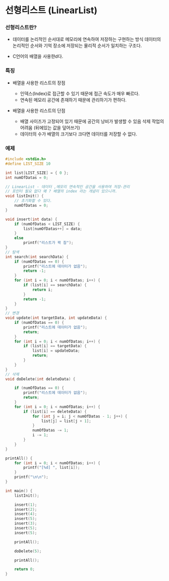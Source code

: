 # 선형리스트 (LinearList)
### 선형리스트란?
+ 데이터를 논리적인 순서대로 메모리에 연속하여 저장하는 구현하는 방식
 데이터의 논리적인 순서와 기억 장소에 저장되는 물리적 순서가 일치하는 구조다.

+ C언어의 배열을 사용햔d다.

### 특징
+ 배열을 사용한 리스트의 장점
	+ 인덱스(Index)로 접근할 수 있기 때문에 접근 속도가 매우 빠르다.
	+ 연속된 메모리 공간에 존재하기 때문에 관리하기가 편하다.

+ 배열을 사용한 리스트의 단점
	+ 배열 사이즈가 고정되어 있기 때문에 공간의 낭비가 발생할 수 있음
     삭제 작업의 어려움 (뒤에있는 값을 덮어쓰기)
	+ 데이터의 수가 배열의 크기보다 크다면 데이터를 저장할 수 없다.

### 예제

``` C
#include <stdio.h>
#define LIST_SIZE 10

int list[LIST_SIZE] = { 0 };
int numOfDatas = 0;

// LinearList - 데이터 ,메모리 연속적인 공간을 사용하여 저장-관리
// 포인터 필요 없다 왜 ? 배열의 index 라는 개념이 있으니까. 
void listInit() {
	// 초기화할 수 있다.
	numOfDatas = 0;
}

void insert(int data) {
	if (numOfDatas < LIST_SIZE) {
		list[numOfDatas++] = data;
	}
	else
		printf("리스트가 꽉 참");
}
// 탐색 
int search(int searchData) {
	if (numOfDatas == 0) {
		printf("리스트에 데이터가 없음");
		return -1;
	}
	for (int i = 0; i < numOfDatas; i++) {
		if (list[i] == searchData) {
			return i;
		}
		return -1;
	}
}
// 변경
void update(int targetData, int updateData) {
	if (numOfDatas == 0) {
		printf("리스트에 데이터가 없음");
		return;
	}
	for (int i = 0; i < numOfDatas; i++) {
		if (list[i] == targetData) {
			list[i] = updateData;
			return;
		}
	}
}
// 삭제
void doDelete(int deleteData) {

	if (numOfDatas == 0) {
		printf("리스트에 데이터가 없음");
		return;
	}
	for (int i = 0; i < numOfDatas; i++) {
		if (list[i] == deleteData) {
			for (int j = i; j < numOfDatas - 1; j++) {
				list[j] = list[j + 1]; 
			}
			numOfDatas -= 1;
			i -= 1;
		}
	}
}

printAll() {
	for (int i = 0; i < numOfDatas; i++) {
		printf("[%d] ", list[i]);
	}
	printf("\n\n");
}

int main() {
	listInit();

	insert(1);
	insert(2); 
	insert(4);
	insert(5);
	insert(3);
	insert(5);
	insert(5);

	printAll();

	doDelete(5);

	printAll();

	return 0;
}
```
